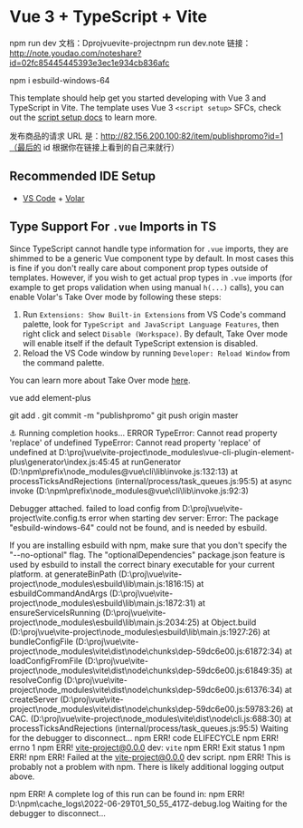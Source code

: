 # Vue 3 + TypeScript + Vite

npm run dev
文档：Dprojvuevite-projectnpm run dev.note
链接：http://note.youdao.com/noteshare?id=02fc85445445393e3ec1e934cb836afc

npm i esbuild-windows-64



This template should help get you started developing with Vue 3 and TypeScript in Vite. The template uses Vue 3 `<script setup>` SFCs, check out the [script setup docs](https://v3.vuejs.org/api/sfc-script-setup.html#sfc-script-setup) to learn more.

发布商品的请求 URL 是：http://82.156.200.100:82/item/publishpromo?id=1（最后的 id 根据你在链接上看到的自己来就行）

## Recommended IDE Setup

- [VS Code](https://code.visualstudio.com/) + [Volar](https://marketplace.visualstudio.com/items?itemName=Vue.volar)

## Type Support For `.vue` Imports in TS

Since TypeScript cannot handle type information for `.vue` imports, they are shimmed to be a generic Vue component type by default. In most cases this is fine if you don't really care about component prop types outside of templates. However, if you wish to get actual prop types in `.vue` imports (for example to get props validation when using manual `h(...)` calls), you can enable Volar's Take Over mode by following these steps:

1. Run `Extensions: Show Built-in Extensions` from VS Code's command palette, look for `TypeScript and JavaScript Language Features`, then right click and select `Disable (Workspace)`. By default, Take Over mode will enable itself if the default TypeScript extension is disabled.
2. Reload the VS Code window by running `Developer: Reload Window` from the command palette.

You can learn more about Take Over mode [here](https://github.com/johnsoncodehk/volar/discussions/471).

vue add element-plus

git  add .
git commit -m "publishpromo"
git push origin master

⚓  Running completion hooks...
 ERROR  TypeError: Cannot read property 'replace' of undefined
TypeError: Cannot read property 'replace' of undefined
    at D:\proj\vue\vite-project\node_modules\vue-cli-plugin-element-plus\generator\index.js:45:45
    at runGenerator (D:\npm\prefix\node_modules\@vue\cli\lib\invoke.js:132:13)
    at processTicksAndRejections (internal/process/task_queues.js:95:5)
    at async invoke (D:\npm\prefix\node_modules\@vue\cli\lib\invoke.js:92:3)


    
Debugger attached.
failed to load config from D:\proj\vue\vite-project\vite.config.ts
error when starting dev server:
Error: The package "esbuild-windows-64" could not be found, and is needed by esbuild.

If you are installing esbuild with npm, make sure that you don't specify the
"--no-optional" flag. The "optionalDependencies" package.json feature is used
by esbuild to install the correct binary executable for your current platform.
    at generateBinPath (D:\proj\vue\vite-project\node_modules\esbuild\lib\main.js:1816:15)
    at esbuildCommandAndArgs (D:\proj\vue\vite-project\node_modules\esbuild\lib\main.js:1872:31)
    at ensureServiceIsRunning (D:\proj\vue\vite-project\node_modules\esbuild\lib\main.js:2034:25)
    at Object.build (D:\proj\vue\vite-project\node_modules\esbuild\lib\main.js:1927:26)
    at bundleConfigFile (D:\proj\vue\vite-project\node_modules\vite\dist\node\chunks\dep-59dc6e00.js:61872:34)
    at loadConfigFromFile (D:\proj\vue\vite-project\node_modules\vite\dist\node\chunks\dep-59dc6e00.js:61849:35)
    at resolveConfig (D:\proj\vue\vite-project\node_modules\vite\dist\node\chunks\dep-59dc6e00.js:61376:34)
    at createServer (D:\proj\vue\vite-project\node_modules\vite\dist\node\chunks\dep-59dc6e00.js:59783:26)
    at CAC.<anonymous> (D:\proj\vue\vite-project\node_modules\vite\dist\node\cli.js:688:30)
    at processTicksAndRejections (internal/process/task_queues.js:95:5)
Waiting for the debugger to disconnect...
npm ERR! code ELIFECYCLE
npm ERR! errno 1
npm ERR! vite-project@0.0.0 dev: `vite`
npm ERR! Exit status 1
npm ERR!
npm ERR! Failed at the vite-project@0.0.0 dev script.
npm ERR! This is probably not a problem with npm. There is likely additional logging output above.

npm ERR! A complete log of this run can be found in:
npm ERR!     D:\npm\cache\_logs\2022-06-29T01_50_55_417Z-debug.log
Waiting for the debugger to disconnect...
